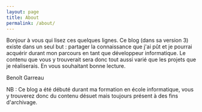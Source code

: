 ```yaml
---
layout: page
title: About
permalink: /about/
---
```


Bonjour à vous qui lisez ces quelques lignes. Ce blog (dans sa version 3) existe dans un seul but : partager la connaissance que j'ai pût et je pourrai acquérir durant mon parcours en tant que développeur informatique. Le contenu que vous y trouverait sera donc tout aussi varié que les projets que je réaliserais. En vous souhaitant bonne lecture.

Benoît Garreau

NB : Ce blog a été débuté durant ma formation en école informatique, vous y trouverez donc du contenu désuet mais toujours présent à des fins d'archivage.
